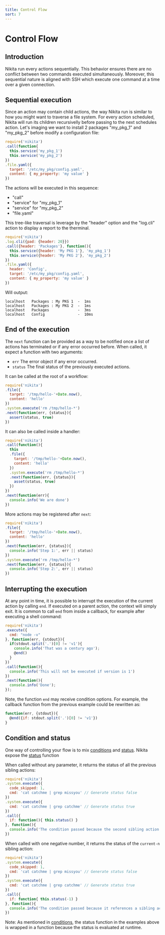 ```yaml
---
title: Control Flow
sort: 7
---
```


# Control Flow

## Introduction

Nikita run every actions sequentially. This behavior ensures there are no conflict between two commands executed simultaneously. Moreover, this sequential nature is aligned with SSH which execute one command at a time over a given connection.

## Sequential execution

Since an action may contain child actions, the way Nikita run is similar to how you might want to traverse a file system. For every action scheduled, Nikita will run its children recursivelly before passing to the next schedules action. Let's imaging we want to install 2 packages "my_pkg_1" and "my_pkg_2" before modify a configuration file:

```js
require('nikita')
.call(function{
  this.service('my_pkg_1')
  this.service('my_pkg_2')
})
.file.yaml({
  target: '/etc/my_pkg/config.yaml',
  content: { my_property: 'my value' }
})
```

The actions will be executed in this sequence:

* "call"
* "service" for "my_pkg_1"
* "service" for "my_pkg_2"
* "file.yaml"

This tree-like traversal is leverage by the "header" option and the "log.cli" action to display a report to the therminal.

```js
require('nikita')
.log.cli({pad: {header: 20}})
.call({header: 'Packages'}, function(){
  this.service({header: 'My PKG 1'}, 'my_pkg_1')
  this.service({header: 'My PKG 2'}, 'my_pkg_2')
})
.file.yaml({
  header: 'Config',
  target: '/etc/my_pkg/config.yaml',
  content: { my_property: 'my value' }
})
```

Will output:

```
localhost   Packages : My PKG 1  -  1ms
localhost   Packages : My PKG 2  -  1ms
localhost   Packages             -  3ms
localhost   Config               -  10ms
```

## End of the execution

The `next` function can be provided as a way to be notified once a list of actions has terminated or if any error occurred before. When called, it expect a function with two arguments:

- `err`
  The error object if any error occurred.
- `status`
  The final status of the previously executed actions.

It can be called at the root of a workflow:

```js
require('nikita')
.file({
  target: '/tmp/hello-'+Date.now(),
  content: 'hello'
})
.system.execute('rm /tmp/hello-*')
.next(function(err, {status}){
  assert(status, true)
})
```

It can also be called inside a handler:

```js
require('nikita')
.call(function(){
  this
  .file({
    target: '/tmp/hello-'+Date.now(),
    content: 'hello'
  })
  .system.execute('rm /tmp/hello-*')
  .next(function(err, {status}){
    asset(status, true)
  })
})
.next(function(err){
  console.info('We are done')
})
```

More actions may be registered after `next`:

```js
require('nikita')
.file({
  target: '/tmp/hello-'+Date.now(),
  content: 'hello'
})
.next(function(err, {status}){
  console.info('Step 1:', err || status)
})
.system.execute('rm /tmp/hello-*')
.next(function(err, {status}){
  console.info('Step 2:', err || status)
})
```

## Interrupting the execution

At any point in time, it is possible to interrupt the execution of the current action by calling `end`. If executed on a parent action, the context will simply exit. It is common to call `end` from inside a callback, for example after executing a shell command:

```js
require('nikita')
.execute({
  cmd: "node -v"
}, function(err, {stdout}){
  if(stdout.split('.')[0] != 'v1'){
    console.info('That was a century ago');
    @end()
  }
})
.call(function(){
  console.info('This will not be executed if version is 1')
})
.next(function(){
  console.info('Done');
});
```

Note, the function `end` may receive condition options. For example, the callback function from the previous example could be rewritten as:

```js
function(err, {stdout}){
  @end({if: stdout.split('.')[0] != 'v1'})
}
```

## Condition and status

One way of controlling your flow is to mix [conditions](/usages/conditions/) and [status](/usages/status/).
Nikita expose the [status](/usages/status/) function

When called without any parameter, it returns the status of all the previous sibling actions:

```js
require('nikita')
.system.execute({
  code_skipped: 1,
  cmd: 'cat catchme | grep missyou' // Generate status false
})
.system.execute({
  cmd: 'cat catchme | grep catchme' // Generate status true
})
.call({
  if: function(){ this.status() }
}, function(){
  console.info('The condition passed because the second sibling action activate the status')
})
```
  
When called with one negative number, it returns the status of the `current-n` sibling action:

```js
require('nikita')
.system.execute({
  code_skipped: 1,
  cmd: 'cat catchme | grep missyou' // Generate status false
})
.system.execute({
  cmd: 'cat catchme | grep catchme' // Generate status true
})
.call({
  if: function{ this.status(-1) }
}, function(){
  console.info('The condition passed because it references a sibling action which activates the status')
})
```

Note: As mentioned in [conditions](/usages/conditions/), the status function in the examples above is wrapped in a function because the status is evaluated at runtime.
